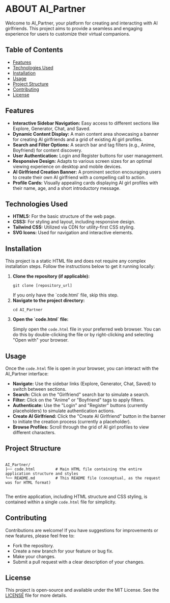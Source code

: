 <!DOCTYPE html>
<html lang="en">
<head>
  <meta charset="UTF-8" />
  <meta name="viewport" content="width=device-width, initial-scale=1.0" />
</head>
<body>
  <div class="container">
    <h1>ABOUT AI_Partner</h1>

  <p>Welcome to <span class="highlight">AI_Partner</span>, your platform for creating and interacting with AI girlfriends. This project aims to provide a seamless and engaging experience for users to customize their virtual companions.</p>

  <h2>Table of Contents</h2>
    <ul>
      <li><a href="#features">Features</a></li>
      <li><a href="#technologies">Technologies Used</a></li>
      <li><a href="#installation">Installation</a></li>
      <li><a href="#usage">Usage</a></li>
      <li><a href="#project-structure">Project Structure</a></li>
      <li><a href="#contributing">Contributing</a></li>
      <li><a href="#license">License</a></li>
    </ul>

  <h2 id="features">Features</h2>
    <ul>
      <li><strong>Interactive Sidebar Navigation:</strong> Easy access to different sections like Explore, Generator, Chat, and Saved.</li>
      <li><strong>Dynamic Content Display:</strong> A main content area showcasing a banner for creating AI girlfriends and a grid of existing AI girl profiles.</li>
      <li><strong>Search and Filter Options:</strong> A search bar and tag filters (e.g., Anime, Boyfriend) for content discovery.</li>
      <li><strong>User Authentication:</strong> Login and Register buttons for user management.</li>
      <li><strong>Responsive Design:</strong> Adapts to various screen sizes for an optimal viewing experience on desktop and mobile devices.</li>
      <li><strong>AI Girlfriend Creation Banner:</strong> A prominent section encouraging users to create their own AI girlfriend with a compelling call to action.</li>
      <li><strong>Profile Cards:</strong> Visually appealing cards displaying AI girl profiles with their name, age, and a short introductory message.</li>
    </ul>

  <h2 id="technologies">Technologies Used</h2>
    <ul>
      <li><strong>HTML5:</strong> For the basic structure of the web page.</li>
      <li><strong>CSS3:</strong> For styling and layout, including responsive design.</li>
      <li><strong>Tailwind CSS:</strong> Utilized via CDN for utility-first CSS styling.</li>
      <li><strong>SVG Icons:</strong> Used for navigation and interactive elements.</li>
    </ul>

  <h2 id="installation">Installation</h2>
    <p>This project is a static HTML file and does not require any complex installation steps. Follow the instructions below to get it running locally:</p>
    <ol>
      <li><strong>Clone the repository (if applicable):</strong>
        <pre><code>git clone [repository_url]</code></pre>
        If you only have the `code.html` file, skip this step.
      </li>
      <li><strong>Navigate to the project directory:</strong>
        <pre><code>cd AI_Partner</code></pre>
      </li>
      <li><strong>Open the `code.html` file:</strong>
        <p>Simply open the <code>code.html</code> file in your preferred web browser. You can do this by double-clicking the file or by right-clicking and selecting "Open with" your browser.</p>
      </li>
    </ol>

  <h2 id="usage">Usage</h2>
    <p>Once the <code>code.html</code> file is open in your browser, you can interact with the AI_Partner interface:</p>
    <ul>
      <li><strong>Navigate:</strong> Use the sidebar links (Explore, Generator, Chat, Saved) to switch between sections.</li>
      <li><strong>Search:</strong> Click on the "Girlfriend" search bar to simulate a search.</li>
      <li><strong>Filter:</strong> Click on the "Anime" or "Boyfriend" tags to apply filters.</li>
      <li><strong>Authenticate:</strong> Use the "Login" and "Register" buttons (currently placeholders) to simulate authentication actions.</li>
      <li><strong>Create AI Girlfriend:</strong> Click the "Create AI Girlfriend" button in the banner to initiate the creation process (currently a placeholder).</li>
      <li><strong>Browse Profiles:</strong> Scroll through the grid of AI girl profiles to view different characters.</li>
    </ul>

  <h2 id="project-structure">Project Structure</h2>
    <pre><code>
AI_Partner/
├── code.html         # Main HTML file containing the entire application structure and styles
└── README.md         # This README file (conceptual, as the request was for HTML format)
    </code></pre>
    <p>The entire application, including HTML structure and CSS styling, is contained within a single <code>code.html</code> file for simplicity.</p>

  <h2 id="contributing">Contributing</h2>
    <p>Contributions are welcome! If you have suggestions for improvements or new features, please feel free to:</p>
    <ul>
      <li>Fork the repository.</li>
      <li>Create a new branch for your feature or bug fix.</li>
      <li>Make your changes.</li>
      <li>Submit a pull request with a clear description of your changes.</li>
    </ul>

  <h2 id="license">License</h2>
    <p>This project is open-source and available under the MIT License. See the <a href="#">LICENSE</a> file for more details.</p>
  </div>
</body>
</html>
